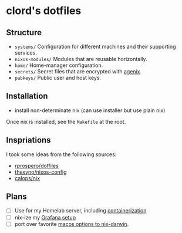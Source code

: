 # clord's dotfiles

## Structure

- `systems/`
  Configuration for different machines and their supporting services.
- `nixos-modules/`
  Modules that are reusable horizontally.
- `home/`
  Home-manager configuration.
- `secrets/`
  Secret files that are encrypted with [agenix](https://github.com/ryantm/agenix).
- `pubkeys/`
  Public user and host keys.

## Installation

- install non-determinate nix (can use installer but use plain nix)

Once nix is installed, see the `Makefile` at the root.

## Inspriations

I took some ideas from the following sources:

- [rprospero/dotfiles](https://gitlab.com/rprospero/dotfiles/)
- [thexyno/nixos-config](https://github.com/thexyno/nixos-config)
- [calops/nix](https://github.com/calops/nix)

## Plans

- [ ] Use for my Homelab server, including [containerization](https://www.tweag.io/blog/2020-07-31-nixos-flakes/)
- [ ] nix-ize my [Grafana setup](https://xeiaso.net/blog/prometheus-grafana-loki-nixos-2020-11-20/)
- [ ] port over favorite [macos options to nix-darwin](https://github.com/LnL7/nix-darwin/blob/master/modules/examples/lnl.nix).
